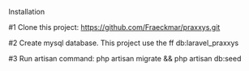 Installation

#1 Clone this project: https://github.com/Fraeckmar/praxxys.git

#2 Create mysql database. This project use the ff db:laravel_praxxys

#3 Run artisan command: php artisan migrate && php artisan db:seed